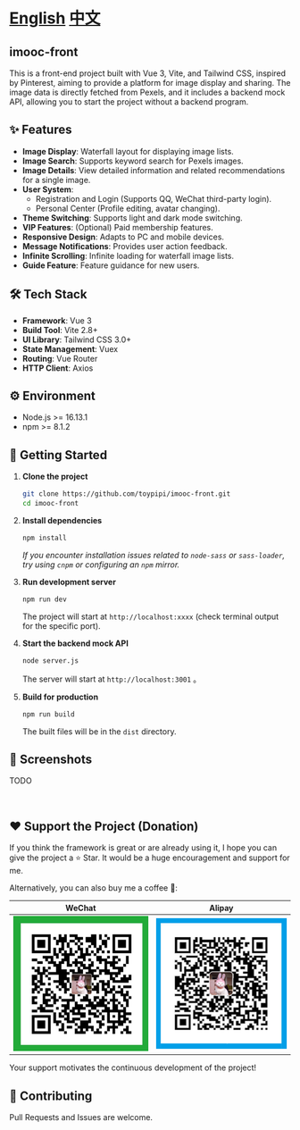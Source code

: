 # [English](README.en.md) [中文](README.md)

## imooc-front

This is a front-end project built with Vue 3, Vite, and Tailwind CSS, inspired by Pinterest, aiming to provide a platform for image display and sharing. The image data is directly fetched from Pexels, and it includes a backend mock API, allowing you to start the project without a backend program.

## ✨ Features

- **Image Display**: Waterfall layout for displaying image lists.
- **Image Search**: Supports keyword search for Pexels images.
- **Image Details**: View detailed information and related recommendations for a single image.
- **User System**:
  - Registration and Login (Supports QQ, WeChat third-party login).
  - Personal Center (Profile editing, avatar changing).
- **Theme Switching**: Supports light and dark mode switching.
- **VIP Features**: (Optional) Paid membership features.
- **Responsive Design**: Adapts to PC and mobile devices.
- **Message Notifications**: Provides user action feedback.
- **Infinite Scrolling**: Infinite loading for waterfall image lists.
- **Guide Feature**: Feature guidance for new users.

## 🛠️ Tech Stack

- **Framework**: Vue 3
- **Build Tool**: Vite 2.8+
- **UI Library**: Tailwind CSS 3.0+
- **State Management**: Vuex
- **Routing**: Vue Router
- **HTTP Client**: Axios

## ⚙️ Environment

- Node.js >= 16.13.1
- npm >= 8.1.2

## 🚀 Getting Started

1.  **Clone the project**

    ```bash
    git clone https://github.com/toypipi/imooc-front.git
    cd imooc-front
    ```

2.  **Install dependencies**

    ```bash
    npm install
    ```

    _If you encounter installation issues related to `node-sass` or `sass-loader`, try using `cnpm` or configuring an `npm` mirror._

3.  **Run development server**

    ```bash
    npm run dev
    ```

    The project will start at `http://localhost:xxxx` (check terminal output for the specific port).

4.  **Start the backend mock API**

    ```bash
    node server.js
    ```

    The server will start at `http://localhost:3001` 。

5.  **Build for production**
    ```bash
    npm run build
    ```
    The built files will be in the `dist` directory.

## 📸 Screenshots

TODO

![]()

## ❤️ Support the Project (Donation)

If you think the framework is great or are already using it, I hope you can give the project a ⭐ Star. It would be a huge encouragement and support for me.

Alternatively, you can also buy me a coffee 🤭:

|                WeChat                |               Alipay                |
| :----------------------------------: | :---------------------------------: |
| ![微信](./docs/images/wechatpay.JPG) | ![支付宝](./docs/images/alipay.JPG) |

Your support motivates the continuous development of the project!

## 🤝 Contributing

Pull Requests and Issues are welcome.
